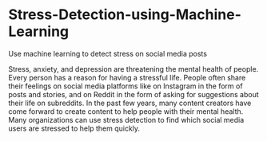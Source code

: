 # Stress-Detection-using-Machine-Learning
Use machine learning to detect stress on social media posts

Stress, anxiety, and depression are threatening the mental health of people. Every person has a reason for having a stressful life. People often share their feelings on social media platforms like on Instagram in the form of posts and stories, and on Reddit in the form of asking for suggestions about their life on subreddits. In the past few years, many content creators have come forward to create content to help people with their mental health. Many organizations can use stress detection to find which social media users are stressed to help them quickly.
